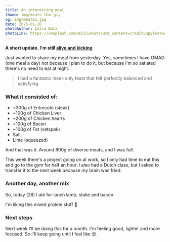 ```yaml
---
title: An interesting meal
thumb: img/meats-thm.jpg
og: img/meats1.jpg
date: 2025-01-28
photoAuthor: Iulia Buta
photoLink: https://unsplash.com/@iuliabuta?utm_content=creditCopyText&utm_medium=referral&utm_source=unsplash
---
```


**A short update. I'm still [alive and kicking](https://youtu.be/ljIQo1OHkTI?si=2-Y756lriUR6cq16)**

Just wanted to share my meal from yesterday. Yes, sometimes I have OMAD (one meal a day) not because I plan to do it, but because I'm so satiated there's no need to eat at night.

>  I had a fantastic meat-only feast that felt perfectly balanced and satisfying.

### What it consisted of:

- ~300g of Entrecote (steak)
- ~100g of Chicken Liver
- ~200g of Chicken hearts
- ~100g of Bacon
- ~100g of Fat (vetspek)
- Salt
- Lime (squeezed)

And that was it. Around 800g of diverse meats, and I was full.

This week there's a project going on at work, so I only had time to eat this and go to the gym for half an hour. I also had a Dutch class, but I asked to transfer it to the next week because my brain was fried.

### Another day, another mix

So, today (28) I ate for lunch lamb, stake and bacon. 

I'm liking this mixed protein stuff 🤣

### Next steps

Next week I'll be doing this for a month. I'm feeling good, lighter and more focused. So I'll keep going until I feel like 😊.